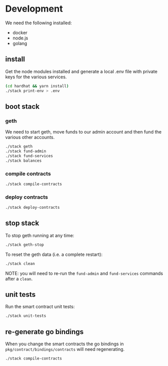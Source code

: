 # Development

We need the following installed:

 * docker
 * node.js
 * golang

## install

Get the node modules installed and generate a local .env file with private keys for the various services.

```bash
(cd hardhat && yarn install)
./stack print-env > .env
```

## boot stack

### geth

We need to start geth, move funds to our admin account and then fund the various other accounts.

```bash
./stack geth
./stack fund-admin
./stack fund-services
./stack balances
```

### compile contracts

```bash
./stack compile-contracts
```

### deploy contracts

```bash
./stack deploy-contracts
```

## stop stack

To stop geth running at any time:

```bash
./stack geth-stop
```

To reset the geth data (i.e. a complete restart):

```bash
./stack clean
```

NOTE: you will need to re-run the `fund-admin` and `fund-services` commands after a `clean`.

## unit tests

Run the smart contract unit tests:

```bash
./stack unit-tests
```

## re-generate go bindings

When you change the smart contracts the go bindings in `pkg/contract/bindings/contracts` will need regenerating.

```bash
./stack compile-contracts
```